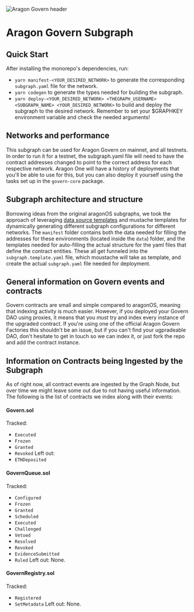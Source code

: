 ![Aragon Govern header](../../raw/master/.github/govern.png)

# Aragon Govern Subgraph

## Quick Start

After installing the monorepo's dependencies, run:

- `yarn manifest-<YOUR_DESIRED_NETWORK>` to generate the corresponding `subgraph.yaml` file for the network.
- `yarn codegen` to generate the types needed for building the subgraph.
- `yarn deploy-<YOUR_DESIRED_NETWORK> <THEGRAPH_USERNAME> <SUBGRAPH_NAME> <YOUR_DESIRED_NETWORK>` to build and deploy the subgraph to the desired network. Remember to set your \$GRAPHKEY environment variable and check the needed arguments!

## Networks and performance

This subgraph can be used for Aragon Govern on mainnet, and all testnets. In order to run it for a testnet, the subgraph.yaml file will need to have the contract addresses changed to point to the correct address for each respective network. Aragon One will have a history of deployments that you'll be able to use for this, but you can also deploy it yourself using the tasks set up in the `govern-core` package.

## Subgraph architecture and structure

Borrowing ideas from the original aragonOS subgraphs, we took the approach of leveraging [data source templates](https://thegraph.com/docs/define-a-subgraph#data-source-templates) and mustache templates for dynamically generating different subgraph configurations for different networks. The `manifest` folder contains both the data needed for filling the addresses for these environments (located inside the `data`) folder, and the templates needed for auto-filling the actual structure for the yaml files that define the contract entities. These all get funneled into the `subgraph.template.yaml` file, which moustache will take as template, and create the actual `subgraph.yaml` file needed for deployment.

## General information on Govern events and contracts

Govern contracts are small and simple compared to aragonOS, meaning that indexing activity is much easier. However, if you deployed your Govern DAO using proxies, it means that you _must_ try and index every instance of the upgraded contract. If you're using one of the official Aragon Govern Factories this shouldn't be an issue, but if you can't find your ugpradeable DAO, don't hesitate to get in touch so we can index it, or just fork the repo and add the contract instance.

## Information on Contracts being Ingested by the Subgraph

As of right now, all contract events are ingested by the Graph Node, but over time we might leave some out due to not having useful information. The following is the list of contracts we index along with their events:

#### Govern.sol

Tracked:

- `Executed`
- `Frozen`
- `Granted`
- `Revoked`
  Left out:
- `ETHDeposited`

#### GovernQueue.sol

Tracked:

- `Configured`
- `Frozen`
- `Granted`
- `Scheduled`
- `Executed`
- `Challenged`
- `Vetoed`
- `Resolved`
- `Revoked`
- `EvidenceSubmitted`
- `Ruled`
  Left out: None.

#### GovernRegistry.sol

Tracked:

- `Registered`
- `SetMetadata`
  Left out: None.
